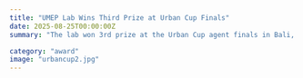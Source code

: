 ```yaml
---
title: "UMEP Lab Wins Third Prize at Urban Cup Finals"
date: 2025-08-25T00:00:00Z
summary: "The lab won 3rd prize at the Urban Cup agent finals in Bali, following a 1st-place finish in Track 2 of the preliminaries with our mobility agent."

category: "award"
image: "urbancup2.jpg"
---
```

